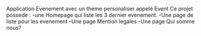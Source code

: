 Application Evenement avec un theme personaliser appelé Event
Ce projet possede :
-une Homepage qui liste les 3 dernier evenement.
-Une page de liste pour les evenement
-Une page Mention legales
-Une page Qui somme nous?
